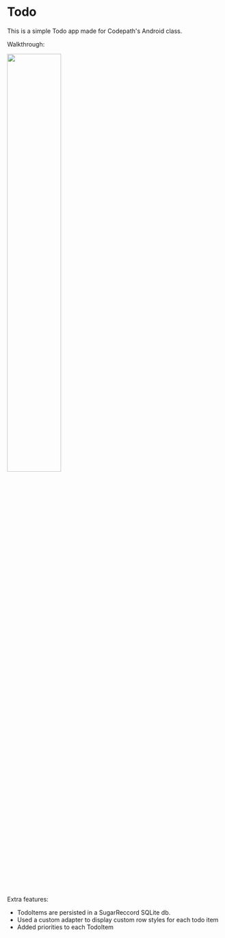 # Todo

This is a simple Todo app made for Codepath's Android class.

Walkthrough:

<img width="50%" src="screenshots/TodoGif2.gif">

Extra features:

- TodoItems are persisted in a SugarReccord SQLite db.
- Used a custom adapter to display custom row styles for each todo item
- Added priorities to each TodoItem
